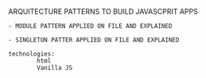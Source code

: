 ARQUITECTURE PATTERNS TO BUILD JAVASCPRIT APPS 

	- MODULE PATTERN APPLIED ON FILE AND EXPLAINED

	- SINGLETON PATTER APPLIED ON FILE AND EXPLAINED

	technologies:
			html
			Vanilla JS

